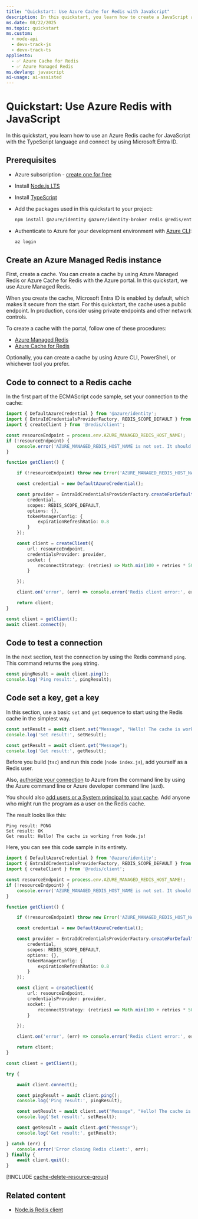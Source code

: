 ```yaml
---
title: "Quickstart: Use Azure Cache for Redis with JavaScript"
description: In this quickstart, you learn how to create a JavaScript app that uses Azure Cache for Redis.
ms.date: 08/22/2025
ms.topic: quickstart
ms.custom:
  - mode-api
  - devx-track-js
  - devx-track-ts
appliesto:
  - ✅ Azure Cache for Redis
  - ✅ Azure Managed Redis
ms.devlang: javascript
ai-usage: ai-assisted
---
```


# Quickstart: Use Azure Redis with JavaScript

In this quickstart, you learn how to use an Azure Redis cache for JavaScript with the TypeScript language and connect by using Microsoft Entra ID.

## Prerequisites

- Azure subscription - [create one for free](https://azure.microsoft.com/free/)
- Install [Node.js LTS](https://nodejs.org/)
- Install [TypeScript](https://www.typescriptlang.org/)
- Add the packages used in this quickstart to your project:

  ```bash
  npm install @azure/identity @azure/identity-broker redis @redis/entraid @redis/client
  ```

- Authenticate to Azure for your development environment with [Azure CLI](/cli/azure):

  ```bash
  az login
  ```

## Create an Azure Managed Redis instance

First, create a cache. You can create a cache by using Azure Managed Redis or Azure Cache for Redis with the Azure portal. In this quickstart, we use Azure Managed Redis.

When you create the cache, Microsoft Entra ID is enabled by default, which makes it secure from the start. For this quickstart, the cache uses a public endpoint. In production, consider using private endpoints and other network controls.

To create a cache with the portal, follow one of these procedures:

- [Azure Managed Redis](quickstart-create-managed-redis.md)
- [Azure Cache for Redis](/azure/azure-cache-for-redis/quickstart-create-redis)

Optionally, you can create a cache by using Azure CLI, PowerShell, or whichever tool you prefer.

## Code to connect to a Redis cache

In the first part of the ECMAScript code sample, set your connection to the cache:

```typescript
import { DefaultAzureCredential } from '@azure/identity';
import { EntraIdCredentialsProviderFactory, REDIS_SCOPE_DEFAULT } from '@redis/entraid';
import { createClient } from '@redis/client';

const resourceEndpoint = process.env.AZURE_MANAGED_REDIS_HOST_NAME!;
if (!resourceEndpoint) {
    console.error('AZURE_MANAGED_REDIS_HOST_NAME is not set. It should look like: rediss://YOUR-RESOURCE_NAME.redis.cache.windows.net:<YOUR-RESOURCE-PORT>. Find the endpoint in the Azure portal.');
}

function getClient() {

    if (!resourceEndpoint) throw new Error('AZURE_MANAGED_REDIS_HOST_NAME must be set');

    const credential = new DefaultAzureCredential();

    const provider = EntraIdCredentialsProviderFactory.createForDefaultAzureCredential({
        credential,
        scopes: REDIS_SCOPE_DEFAULT,
        options: {},
        tokenManagerConfig: {
            expirationRefreshRatio: 0.8
        }
    });

    const client = createClient({
        url: resourceEndpoint,
        credentialsProvider: provider,
        socket: {
            reconnectStrategy: (retries) => Math.min(100 + retries * 50, 2000)
        }

    });

    client.on('error', (err) => console.error('Redis client error:', err));

    return client;
}

const client = getClient();
await client.connect();
```

## Code to test a connection

In the next section, test the connection by using the Redis command `ping`. This command returns the `pong` string.

```typescript
const pingResult = await client.ping();
console.log('Ping result:', pingResult);
```

## Code set a key, get a key

In this section, use a basic `set` and `get` sequence to start using the Redis cache in the simplest way.

```typescript
const setResult = await client.set("Message", "Hello! The cache is working from Node.js!");
console.log('Set result:', setResult);

const getResult = await client.get("Message");
console.log('Get result:', getResult);
```

Before you build (`tsc`) and run this code (`node index.js`), add yourself as a Redis user.

Also, [authorize your connection](/azure/developer/javascript/sdk/authentication/local-development-environment-developer-account) to Azure from the command line by using the Azure command line or Azure developer command line (azd).

You should also [add users or a System principal to your cache](entra-for-authentication.md#add-users-or-system-principal-to-your-cache). Add anyone who might run the program as a user on the Redis cache.

The result looks like this:

```console
Ping result: PONG
Set result: OK
Get result: Hello! The cache is working from Node.js!
```

Here, you can see this code sample in its entirety.

```typescript
import { DefaultAzureCredential } from '@azure/identity';
import { EntraIdCredentialsProviderFactory, REDIS_SCOPE_DEFAULT } from '@redis/entraid';
import { createClient } from '@redis/client';

const resourceEndpoint = process.env.AZURE_MANAGED_REDIS_HOST_NAME!;
if (!resourceEndpoint) {
    console.error('AZURE_MANAGED_REDIS_HOST_NAME is not set. It should look like: rediss://YOUR-RESOURCE_NAME.redis.cache.windows.net:<YOUR-RESOURCE-PORT>. Find the endpoint in the Azure portal.');
}

function getClient() {

    if (!resourceEndpoint) throw new Error('AZURE_MANAGED_REDIS_HOST_NAME must be set');

    const credential = new DefaultAzureCredential();

    const provider = EntraIdCredentialsProviderFactory.createForDefaultAzureCredential({
        credential,
        scopes: REDIS_SCOPE_DEFAULT,
        options: {},
        tokenManagerConfig: {
            expirationRefreshRatio: 0.8
        }
    });

    const client = createClient({
        url: resourceEndpoint,
        credentialsProvider: provider,
        socket: {
            reconnectStrategy: (retries) => Math.min(100 + retries * 50, 2000)
        }

    });

    client.on('error', (err) => console.error('Redis client error:', err));

    return client;
}

const client = getClient();

try {

    await client.connect();

    const pingResult = await client.ping();
    console.log('Ping result:', pingResult);

    const setResult = await client.set("Message", "Hello! The cache is working from Node.js!");
    console.log('Set result:', setResult);

    const getResult = await client.get("Message");
    console.log('Get result:', getResult);

} catch (err) {
    console.error('Error closing Redis client:', err);
} finally {
    await client.quit();
}
```

<!-- Clean up resources include -->

[!INCLUDE [cache-delete-resource-group](includes/cache-delete-resource-group.md)]

## Related content

- [Node.js Redis client](https://redis.io/docs/latest/develop/clients/nodejs/)
